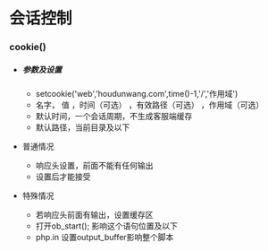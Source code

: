 # 会话控制

### cookie()

- ##### 参数及设置
  - setcookie('web','houdunwang.com',time()-1,'/','作用域')
  - 名字， 值  ，时间（可选）   ，有效路径（可选）  ，作用域（可选）
  - 默认时间，一个会话周期，不生成客服端缓存
  - 默认路径，当前目录及以下

- 普通情况

  - 响应头设置，前面不能有任何输出
  - 设置后才能接受

- 特殊情况

  - 若响应头前面有输出，设置缓存区
  - 打开ob_start();  影响这个语句位置及以下
  - php.in   设置output_buffer影响整个脚本